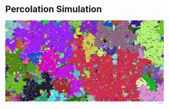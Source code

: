 # Percolation Simulation

![Example](https://github.com/dmyTRUEk/images/blob/8478e40fa4a623e7bc6c9b3b3a72b56362119fe6/percolation-simulation-v01.png)

